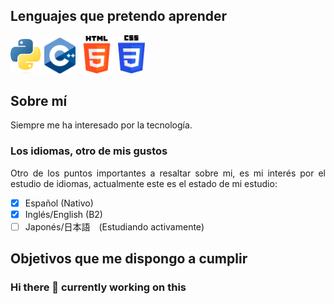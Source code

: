 <div align="justify">

## Lenguajes que pretendo aprender

<a><img src="images/Python-logo.png" width="50" alt="50"></a>
<a><img src="images/C++.png" width="50" alt="50"></a>
<a><img src="images/HTML-logo.png" width="60" alt="50"></a>
<a><img src="images/CSS3-logo.png" width="43" alt="50"></a>

## Sobre mí
Siempre me ha interesado por la tecnología.

### Los idiomas, otro de mis gustos
Otro de los puntos importantes a resaltar sobre mi, es mi interés por el estudio de idiomas, actualmente este es el estado de mi estudio:

* [X] Español (Nativo)
* [X] Inglés/English (B2)
* [ ] Japonés/日本語　(Estudiando activamente)

## Objetivos que me dispongo a cumplir

### Hi there 👋 currently working on this

</div>

<!--
**IsaiasTolP/IsaiasTolP** is a ✨ _special_ ✨ repository because its `README.md` (this file) appears on your GitHub profile.

Here are some ideas to get you started:

- 🔭 I’m currently working on ...
- 🌱 I’m currently learning ...
- 👯 I’m looking to collaborate on ...
- 🤔 I’m looking for help with ...
- 💬 Ask me about ...
- 📫 How to reach me: ...
- 😄 Pronouns: ...
- ⚡ Fun fact: ...
-->
